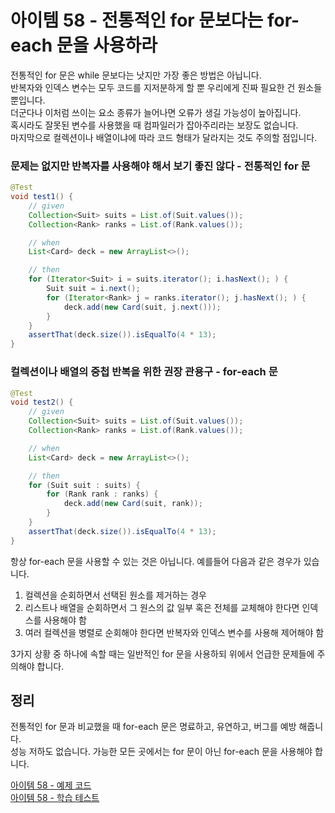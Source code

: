 # 아이템 58 - 전통적인 for 문보다는 for-each 문을 사용하라

전통적인 for 문은 while 문보다는 낫지만 가장 좋은 방법은 아닙니다.            
반복자와 인덱스 변수는 모두 코드를 지저분하게 할 뿐 우리에게 진짜 필요한 건 원소들뿐입니다.             
더군다나 이처럼 쓰이는 요소 종류가 늘어나면 오류가 생길 가능성이 높아집니다.       
혹시라도 잘못된 변수를 사용했을 때 컴파일러가 잡아주리라는 보장도 없습니다.     
마지막으로 컬렉션이나 배열이냐에 따라 코드 형태가 달라지는 것도 주의할 점입니다.    

### 문제는 없지만 반복자를 사용해야 해서 보기 좋진 않다 - 전통적인 for 문

````java
@Test
void test1() {
    // given
    Collection<Suit> suits = List.of(Suit.values());
    Collection<Rank> ranks = List.of(Rank.values());

    // when
    List<Card> deck = new ArrayList<>();

    // then
    for (Iterator<Suit> i = suits.iterator(); i.hasNext(); ) {
        Suit suit = i.next();
        for (Iterator<Rank> j = ranks.iterator(); j.hasNext(); ) {
            deck.add(new Card(suit, j.next()));
        }
    }
    assertThat(deck.size()).isEqualTo(4 * 13);
}
````

### 컬렉션이나 배열의 중첩 반복을 위한 권장 관용구 - for-each 문

````java
@Test
void test2() {
    // given
    Collection<Suit> suits = List.of(Suit.values());
    Collection<Rank> ranks = List.of(Rank.values());

    // when
    List<Card> deck = new ArrayList<>();

    // then
    for (Suit suit : suits) {
        for (Rank rank : ranks) {
            deck.add(new Card(suit, rank));
        }
    }
    assertThat(deck.size()).isEqualTo(4 * 13);
}
````

항상 for-each 문을 사용할 수 있는 것은 아닙니다. 예를들어 다음과 같은 경우가 있습니다.    

1. 컬렉션을 순회하면서 선택된 원소를 제거하는 경우
2. 리스트나 배열을 순회하면서 그 원스의 값 일부 혹은 전체를 교체해야 한다면 인덱스를 사용해야 함
3. 여러 컬렉션을 병렬로 순회해야 한다면 반복자와 인덱스 변수를 사용해 제어해야 함

3가지 상황 중 하나에 속할 때는 일반적인 for 문을 사용하되 위에서 언급한 문제들에 주의해야 합니다.    

## 정리

전통적인 for 문과 비교했을 때 for-each 문은 명료하고, 유연하고, 버그를 예방 해줍니다.          
성능 저하도 없습니다. 가능한 모든 곳에서는 for 문이 아닌 for-each 문을 사용해야 합니다.      

[아이템 58 - 예제 코드](https://github.com/320Hwany/EffectiveJava/tree/main/src/main/java/effective/chapter9/item58)                                                                                                   
[아이템 58 - 학습 테스트](https://github.com/320Hwany/EffectiveJava/tree/main/src/test/java/effective/chapter9/item58)           

